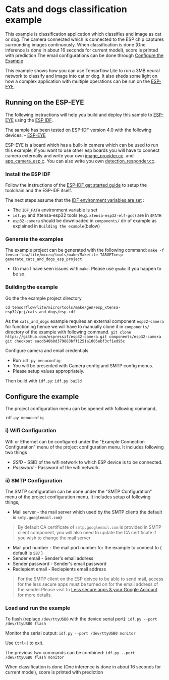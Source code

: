 # Cats and dogs classification example

This example is classification application which classifies and image as cat or dog.
The camera connected which is connected to the ESP chip captures surrounding images continuously. When classification is done (One inference is done in about 16 seconds for current model), score is printed with prediction
The email configurations can be done through [Configure the Example](./README#configure-the-example)

This example shows how you can use Tensorflow Lite to run a 3MB neural
network to classify and image into cat or dog. It also sheds some light on how a complex application with multiple operations can be run on the [ESP-EYE](https://github.com/espressif/esp-who/blob/master/docs/en/get-started/ESP-EYE_Getting_Started_Guide.md).

## Running on the ESP-EYE

The following instructions will help you build and deploy this sample to
[ESP-EYE](https://github.com/espressif/esp-who/blob/master/docs/en/get-started/ESP-EYE_Getting_Started_Guide.md)
using the [ESP IDF](https://github.com/espressif/esp-idf).

The sample has been tested on ESP-IDF version 4.0 with the following devices: -
[ESP-EYE](https://github.com/espressif/esp-who/blob/master/docs/en/get-started/ESP-EYE_Getting_Started_Guide.md)

ESP-EYE is a board which has a built-in camera which can be used to run this
example, if you want to use other esp boards you will have to connect camera
externally and write your own
[image_provider.cc](https://github.com/tensorflow/tensorflow/tree/master/tensorflow/lite/micro/examples/cats_and_dogs/esp/image_provider.cc).
and
[app_camera_esp.c](https://github.com/tensorflow/tensorflow/tree/master/tensorflow/lite/micro/examples/cats_and_dogs/esp/app_camera_esp.c).
You can also write you own
[detection_responder.cc](https://github.com/tensorflow/tensorflow/tree/master/tensorflow/lite/micro/examples/cats_and_dogs/detection_responder.cc).

### Install the ESP IDF

Follow the instructions of the
[ESP-IDF get started guide](https://docs.espressif.com/projects/esp-idf/en/latest/get-started/index.html)
to setup the toolchain and the ESP-IDF itself.

The next steps assume that the
[IDF environment variables are set](https://docs.espressif.com/projects/esp-idf/en/latest/get-started/index.html#step-4-set-up-the-environment-variables) :

*   The `IDF_PATH` environment variable is set
*   `idf.py` and Xtensa-esp32 tools (e.g. `xtensa-esp32-elf-gcc`) are in `$PATH`
*   `esp32-camera` should be downloaded in `components/` dir of example as
    explained in `Building the example`(below)

### Generate the examples

The example project can be generated with the following command:
`make -f tensorflow/lite/micro/tools/make/Makefile TARGET=esp generate_cats_and_dogs_esp_project`

  - On mac I have seen issues with `make`. Please use `gmake` if you happen to be so.

### Building the example

Go the the example project directory

`cd tensorflow/lite/micro/tools/make/gen/esp_xtensa-esp32/prj/cats_and_dogs/esp-idf`

As the `cats_and_dogs` example requires an external component `esp32-camera`
for functioning hence we will have to manually clone it in `components/`
directory of the example with following command.
`git clone https://github.com/espressif/esp32-camera.git components/esp32-camera`
`git checkout eacd640b8d379883bff1251a1005ebf3cf1ed95c`

Configure camera and email credentials
  - Run `idf.py menuconfig`
  - You will be presented with Camera config and SMTP config menus.
  - Please setup values appropriately.

Then build with `idf.py`: `idf.py build`

## Configure the example

The project configuration menu can be opened with following command,
```
idf.py menuconfig
```
### i) Wifi Configuration
Wifi or Ethernet can be configured under the "Example Connection Configuration" menu of the project configuration menu.
It includes following two things
* *SSID* - SSID of the wifi network to which ESP device is to be connected.
* *Password* - Password of the wifi network.

### ii) SMTP Configuration
The SMTP configuration can be done under the "SMTP Configuration" menu of the project configuration menu.
It includes setup of following things,
* Mail server - the mail server which used by the SMTP client( the default is `smtp.googlemail.com`)
> By default CA certificate of `smtp.googlemail.com` is provided in SMTP client component, you will also need to update the CA certificate if you wish to change the mail server
* Mail port number - the mail port number for the example to connect to ( default is `587` )
* Sender email - Sender's email address
* Sender password - Sender's email password
* Reciepient email - Reciepients email address
> For the SMTP client on the ESP deivce to be able to send mail, access for the less secure apps must be turned on for the email address of the sender.Please visit to [Less secure apps & your Google Account](https://support.google.com/accounts/answer/6010255) for more details.

### Load and run the example

To flash (replace `/dev/ttyUSB0` with the device serial port): `idf.py --port
/dev/ttyUSB0 flash`

Monitor the serial output: `idf.py --port /dev/ttyUSB0 monitor`

Use `Ctrl+]` to exit.

The previous two commands can be combined:
`idf.py --port /dev/ttyUSB0 flash monitor`

When classification is done (One inference is done in about 16 seconds for current model), score is printed with prediction
